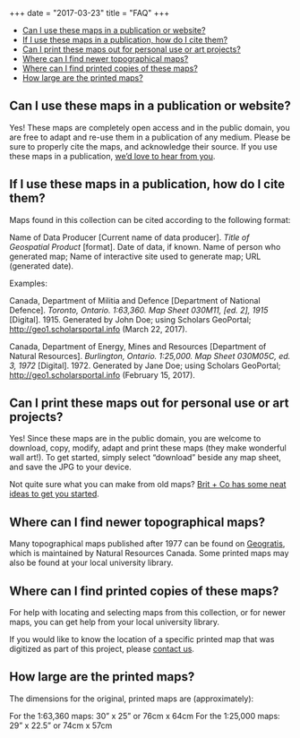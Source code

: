 +++
date = "2017-03-23"
title = "FAQ"
+++

<ul class="contents">
	<li><a href="#can-i-use-these-maps-in-a-publication-or-website">Can I use these maps in a publication or website?</a></li>
	<li><a href="#if-i-use-these-maps-in-a-publication-how-do-i-cite-them">If I use these maps in a publication, how do I cite them?</a></li>
	<li><a href="#can-i-print-these-maps-out-for-personal-use-or-art-projects">Can I print these maps out for personal use or art projects?</a></li>
	<li><a href="#where-can-i-find-newer-topographical-maps">Where can I find newer topographical maps?</a></li>
	<li><a href="#where-can-i-find-printed-copies-of-these-maps">Where can I find printed copies of these maps?</a></li>
	<li><a href="#how-large-are-the-printed-maps">How large are the printed maps?</a></li>
</ul>

## Can I use these maps in a publication or website? 

Yes! These maps are completely open access and in the public domain, you are free to adapt and re-use them in a publication of any medium. Please be sure to properly cite the maps, and acknowledge their source. If you use these maps in a publication, [we’d love to hear from you](../contact/).

## If I use these maps in a publication, how do I cite them?

Maps found in this collection can be cited according to the following format:

Name of Data Producer [Current name of data producer]. _Title of Geospatial Product_ [format]. Date of data, if known. Name of person who generated map; Name of interactive site used to generate map; URL (generated date).

Examples:

Canada, Department of Militia and Defence [Department of National Defence]. _Toronto, Ontario. 1:63,360. Map Sheet 030M11, [ed. 2], 1915_ [Digital]. 1915. Generated by John Doe; using Scholars GeoPortal; http://geo1.scholarsportal.info (March 22, 2017).
 
Canada, Department of Energy, Mines and Resources [Department of Natural Resources]. _Burlington, Ontario. 1:25,000. Map Sheet 030M05C, ed. 3, 1972_ [Digital]. 1972. Generated by Jane Doe; using Scholars GeoPortal; http://geo1.scholarsportal.info (February 15, 2017).

## Can I print these maps out for personal use or art projects?

Yes! Since these maps are in the public domain, you are welcome to download, copy, modify, adapt and print these maps (they make wonderful wall art!). To get started, simply select “download” beside any map sheet, and save the JPG to your device. 

Not quite sure what you can make from old maps? [Brit + Co has some neat ideas to get you started](https://www.brit.co/diy-maps/).

## Where can I find newer topographical maps?

Many topographical maps published after 1977 can be found on [Geogratis](http://geogratis.cgdi.gc.ca/), which is maintained by Natural Resources Canada. Some printed maps may also be found at your local university library.

## Where can I find printed copies of these maps?

For help with locating and selecting maps from this collection, or for newer maps, you can get help from your local university library. 

If you would like to know the location of a specific printed map that was digitized as part of this project, please [contact us](../contact/).

## How large are the printed maps?

The dimensions for the original, printed maps are (approximately):

For the 1:63,360 maps: 30” x 25” or 76cm x 64cm
For the 1:25,000 maps: 29” x 22.5” or 74cm x 57cm
